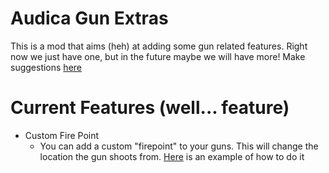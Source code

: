 # Audica Gun Extras

This is a mod that aims (heh) at adding some gun related features. Right now we just have one, but in the future maybe we will have more! Make suggestions [here](https://github.com/MeepsKitten/Audica-Gun-Extras/issues/new)

# Current Features (well... feature)
* Custom Fire Point
  * You can add a custom "firepoint" to your guns. This will change the location the gun shoots from. [Here](https://github.com/MeepsKitten/Audica-Gun-Extras/blob/main/Examples/custom%20fire%20point%20example.txt) is an example of how to do it
